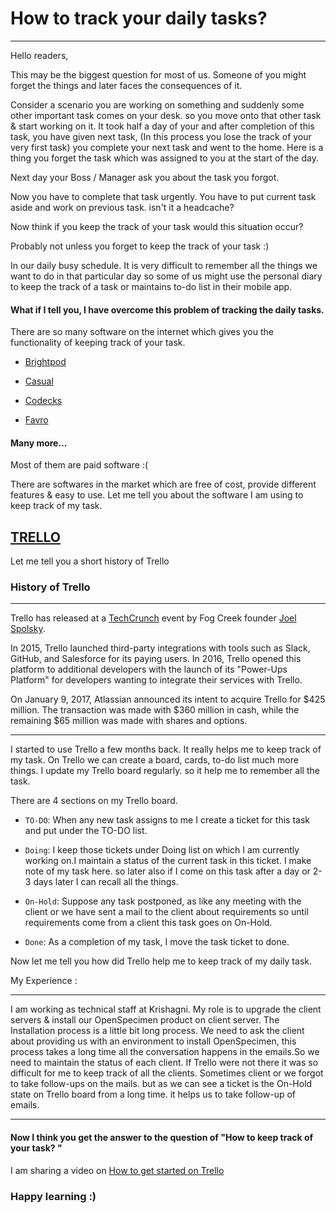 # How to track your daily tasks?

---

Hello readers,

This may be the biggest question for most of us. Someone of you might forget the things and later faces the consequences of it.


Consider a scenario you are working on something and suddenly some other important task comes on your desk. so you move onto that other task & start working on it. It took half a day of your and after completion of this task, you have given next task, (In this process you lose the track of your very first task) you complete your next task and went to the home. 
Here is a thing you forget the task which was assigned to you at the start of the day.


Next day your Boss / Manager ask you about the task you forgot.

Now you have to complete that task urgently. You have to put current task aside and work on previous task. isn't it a headcache? 


Now think if you keep the track of your task would this situation occur?


Probably not unless you forget to keep the track of your task :)


In our daily busy schedule. It is very difficult to remember all the things we want to do in that particular day so some of us might use the personal diary to keep the track of a task or maintains to-do list in their mobile app.


#### What if I tell you, I have overcome this problem of tracking the daily tasks.


There are so many software on the internet which gives you the functionality of keeping track of your task.

+ [Brightpod](https://www.brightpod.com/)

+ [Casual](https://casual.pm/)

+ [Codecks](https://www.codecks.io/)

+ [Favro](https://www.favro.com/)


#### Many more...
Most of them are paid software :(


There are softwares in the market which are free of cost, provide different features & easy to use. Let me tell you about the software I am using to keep track of my task.


## [TRELLO](https://trello.com)

Let me tell you a short history of Trello


### History of Trello

---
Trello has released at a [TechCrunch](https://en.wikipedia.org/wiki/TechCrunch) event by Fog Creek founder [Joel Spolsky](https://en.wikipedia.org/wiki/Joel_Spolsky).

In 2015, Trello launched third-party integrations with tools such as Slack, GitHub, and Salesforce for its paying users. In 2016, Trello opened this platform to additional developers with the launch of its "Power-Ups Platform" for developers wanting to integrate their services with Trello.

On January 9, 2017, Atlassian announced its intent to acquire Trello for $425 million. The transaction was made with $360 million in cash, while the remaining $65 million was made with shares and options.

---
I started to use Trello a few months back. It really helps me to keep track of my task. On Trello we can create a board, cards, to-do list much more things. I update my Trello board regularly. so it help me to remember all the task.

There are 4 sections on my Trello board. 

+ `TO-DO`: When any new task assigns to me I create a ticket for this task and put under the TO-DO list.


+ `Doing`: I keep those tickets under Doing list on which I am currently working on.I maintain a status of the current task in this ticket. I make note of my task here. so later also if I come on this task after a day or 2-3 days later I can recall all the things.


+ `On-Hold`: Suppose any task postponed, as like any meeting with the client or we have sent a mail to the client about requirements so until requirements come from a client this task goes on On-Hold.


+ `Done`: As a completion of my task, I move the task ticket to done.


Now let me tell you how did Trello help me to keep track of my daily task.

My Experience : 

---

I am working as technical staff at Krishagni. My role is to upgrade the client servers & install our OpenSpecimen product on client server.
The Installation process is a little bit long process. We need to ask the client about providing us with an environment to install OpenSpecimen, this process takes a long time all the conversation happens in the emails.So we need to maintain the status of each client. If Trello were not there it was so difficult for me to keep track of all the clients. Sometimes client or we forgot to take follow-ups on the mails. but as we can see a ticket is the On-Hold state on Trello board from a long time. it helps us to take follow-up of emails.

---


#### Now I think you get the answer to the question of  "How to keep track of your task? "

I am sharing a video on [How to get started on Trello](https://www.youtube.com/watch?v=Qnh9aj6RoXg) 


### Happy learning :)
